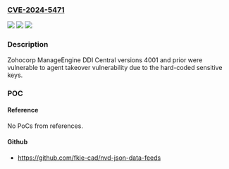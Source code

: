 ### [CVE-2024-5471](https://cve.mitre.org/cgi-bin/cvename.cgi?name=CVE-2024-5471)
![](https://img.shields.io/static/v1?label=Product&message=DDI%20Central&color=blue)
![](https://img.shields.io/static/v1?label=Version&message=0%3C%3D%204001%20&color=brighgreen)
![](https://img.shields.io/static/v1?label=Vulnerability&message=CWE-798%20Use%20of%20Hard-coded%20Credentials&color=brighgreen)

### Description

Zohocorp ManageEngine DDI Central versions 4001 and prior were vulnerable to agent takeover vulnerability due to the hard-coded sensitive keys.

### POC

#### Reference
No PoCs from references.

#### Github
- https://github.com/fkie-cad/nvd-json-data-feeds

